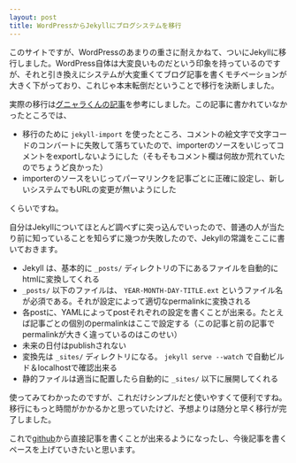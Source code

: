 ```yaml
---
layout: post
title: WordPressからJekyllにブログシステムを移行
---
```

このサイトですが、WordPressのあまりの重さに耐えかねて、ついにJekyllに移行しました。WordPress自体は大変良いものだという印象を持っているのですが、それと引き換えにシステムが大変重くてブログ記事を書くモチベーションが大きく下がっており、これじゃ本末転倒だということで移行を決断しました。




実際の移行は[グニャラくんの記事](http://blog.wktk.co.jp/ja/entry/2013/04/26/wordpress-to-jekyll)を参考にしました。この記事に書かれていなかったところでは、

- 移行のために `jekyll-import` を使ったところ、コメントの絵文字で文字コードのコンバートに失敗して落ちていたので、importerのソースをいじってコメントをexportしないようにした（そもそもコメント欄は何故か荒れていたのでちょうど良かった）
- importerのソースをいじってパーマリンクを記事ごとに正確に設定し、新しいシステムでもURLの変更が無いようにした

くらいですね。

自分はJekyllについてほとんど調べずに突っ込んでいったので、普通の人が当たり前に知っていることを知らずに幾つか失敗したので、Jekyllの常識をここに書いておきます。

- Jekyll は、基本的に `_posts/` ディレクトリの下にあるファイルを自動的にhtmlに変換してくれる
- `_posts/` 以下のファイルは、 `YEAR-MONTH-DAY-TITLE.ext` というファイル名が必須である。それが設定によって適切なpermalinkに変換される
- 各postに、YAMLによってpostそれぞれの設定を書くことが出来る。たとえば記事ごとの個別のpermalinkはここで設定する（この記事と前の記事でpermalinkが大きく違っているのはこのせい）
- 未来の日付はpublishされない
- 変換先は `_sites/` ディレクトリになる。 `jekyll serve --watch` で自動ビルド＆localhostで確認出来る
- 静的ファイルは適当に配置したら自動的に `_sites/` 以下に展開してくれる

使ってみてわかったのですが、これだけシンプルだと使いやすくて便利ですね。移行にもっと時間がかかるかと思っていたけど、予想よりは随分と早く移行が完了しました。

これで[github](http://github.com/tkihira/nmi.jp)から直接記事を書くことが出来るようになったし、今後記事を書くペースを上げていきたいと思います。
